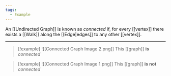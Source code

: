 ```yaml
---
tags:
  - Example
---
```

An [[Undirected Graph]] is known as _connected_ if, for every [[vertex]] there exists a [[Walk]] along the [[Edge|edges]] to any other [[vertex]].

---
> [!example]
> ![[Connected Graph Image 2.png]]
> This [[graph]] **is** _connected_

> [!example]
> ![[Connected Graph Image 1.png]]
> This [[graph]] **is not** _connected_
